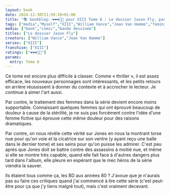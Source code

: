 ```yaml
---
layout: book
date: 2024-12-30T21:59:28+01:00
title: "📚 bookblog: ❤️❤️❤️🖤🖤 pour XIII Tome 6 : Le dossier Jason Fly, par Vance et Van Hamme"
tags: ["media","Myself","XIII","William Vance","Jean Van Hamme","feminism","sexism","bd","comics"]
media: ["book","comic","bande dessinée"]
titles: ["Le dossier Jason Fly"]
creators: ["William Vance","Jean Van Hamme"]
series: ["XIII"]
franchise: ["XIII"]
ratings: ["❤️❤️❤️🖤🖤"]
params:
  entry: Tome 6
---
```


Ce tome est encore plus difficile à classer. Comme « thriller », il est assez efficace, les nouveaux personnages sont intéressants, et les petits retours en arrière réussissent à donner du contexte et à accrocher le lecteur. Je continue à aimer l'art aussi.

Par contre, le traitement des femmes dans la série devient encore moins supportable. Connaissant quelques femmes qui ont éprouvé beaucoup de douleur à cause de la stérilité, je ne suis pas forcément contre l'idée d'une femme fictive qui éprouve cette même douleur pour des raisons dramatiques. 

Par contre, on nous révèle cette vérité sur Jones en nous la montrant torse nue pour qu'on voie et la cicatrice sur son ventre (y ayant reçu une balle dans le dernier tome) et ses seins pour qu'on puisse les admirer. C'est peu après que Jones doit se battre contre des assassins à moitié nue, et même si elle se montre très capable, quand elle fait face à d'autres dangers plus tard dans l'album, elle pleure en espérant que le mec héros de la série viendra la sauver.

Ils étaient tous comme ça, les BD aux années 80 ? J'avoue que je n'aurais pas su faire ces critiques quand j'ai commencé à lire cette série (c'est peut-être pour ça que j'y tiens malgré tout), mais c'est vraiment decevant.

